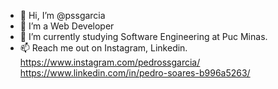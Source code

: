 - 👋 Hi, I’m @pssgarcia
- 👀 I’m a Web Developer
- 🌱 I’m currently studying Software Engineering at Puc Minas.
- 📫 Reach me out on Instagram, Linkedin. 
https://www.instagram.com/pedrossgarcia/
https://www.linkedin.com/in/pedro-soares-b996a5263/
<!---
pssgarcia/pssgarcia is a ✨ special ✨ repository because its `README.md` (this file) appears on your GitHub profile.
You can click the Preview link to take a look at your changes.
--->
